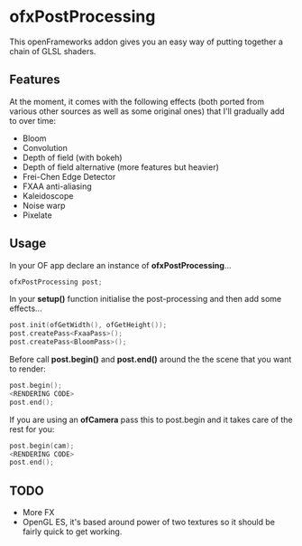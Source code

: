 # ofxPostProcessing

This openFrameworks addon gives you an easy way of putting together a chain of GLSL shaders.

## Features

At the moment, it comes with the following effects (both ported from various other sources as well as some original ones) that I'll gradually add to over time:

* Bloom
* Convolution
* Depth of field (with bokeh)
* Depth of field alternative (more features but heavier)
* Frei-Chen Edge Detector
* FXAA anti-aliasing
* Kaleidoscope
* Noise warp
* Pixelate

## Usage

In your OF app declare an instance of **ofxPostProcessing**...

```cpp
ofxPostProcessing post;
```

In your **setup()** function initialise the post-processing and then add some effects...

```cpp
post.init(ofGetWidth(), ofGetHeight());
post.createPass<FxaaPass>();
post.createPass<BloomPass>();
```

Before call **post.begin()** and **post.end()** around the the scene that you want to render:

```cpp
post.begin();
<RENDERING CODE>
post.end();
```

If you are using an **ofCamera** pass this to post.begin and it takes care of the rest for you:


```cpp
post.begin(cam);
<RENDERING CODE>
post.end();
```

## TODO
* More FX
* OpenGL ES, it's based around power of two textures so it should be fairly quick to get working. 
